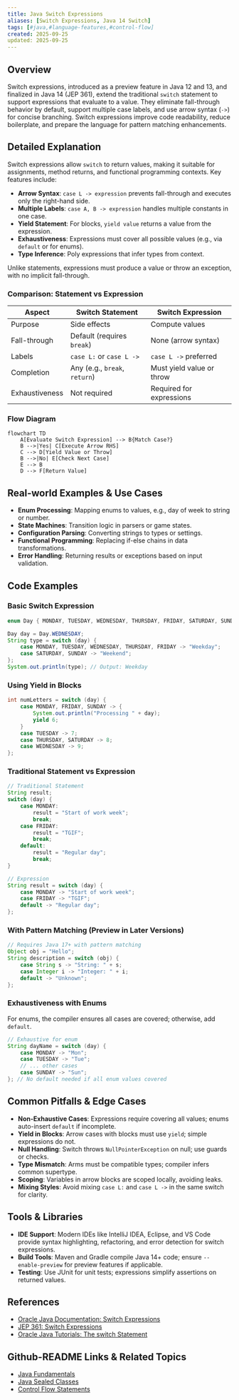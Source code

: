 ```yaml
---
title: Java Switch Expressions
aliases: [Switch Expressions, Java 14 Switch]
tags: [#java,#language-features,#control-flow]
created: 2025-09-25
updated: 2025-09-25
---
```


## Overview

Switch expressions, introduced as a preview feature in Java 12 and 13, and finalized in Java 14 (JEP 361), extend the traditional `switch` statement to support expressions that evaluate to a value. They eliminate fall-through behavior by default, support multiple case labels, and use arrow syntax (`->`) for concise branching. Switch expressions improve code readability, reduce boilerplate, and prepare the language for pattern matching enhancements.

## Detailed Explanation

Switch expressions allow `switch` to return values, making it suitable for assignments, method returns, and functional programming contexts. Key features include:

- **Arrow Syntax**: `case L -> expression` prevents fall-through and executes only the right-hand side.
- **Multiple Labels**: `case A, B -> expression` handles multiple constants in one case.
- **Yield Statement**: For blocks, `yield value` returns a value from the expression.
- **Exhaustiveness**: Expressions must cover all possible values (e.g., via `default` or for enums).
- **Type Inference**: Poly expressions that infer types from context.

Unlike statements, expressions must produce a value or throw an exception, with no implicit fall-through.

### Comparison: Statement vs Expression

| Aspect              | Switch Statement                  | Switch Expression                  |
|---------------------|-----------------------------------|------------------------------------|
| Purpose            | Side effects                     | Compute values                     |
| Fall-through       | Default (requires `break`)       | None (arrow syntax)                |
| Labels             | `case L:` or `case L ->`         | `case L ->` preferred              |
| Completion         | Any (e.g., `break`, `return`)    | Must yield value or throw          |
| Exhaustiveness     | Not required                     | Required for expressions           |

### Flow Diagram

```mermaid
flowchart TD
    A[Evaluate Switch Expression] --> B{Match Case?}
    B -->|Yes| C[Execute Arrow RHS]
    C --> D[Yield Value or Throw]
    B -->|No| E[Check Next Case]
    E --> B
    D --> F[Return Value]
```

## Real-world Examples & Use Cases

- **Enum Processing**: Mapping enums to values, e.g., day of week to string or number.
- **State Machines**: Transition logic in parsers or game states.
- **Configuration Parsing**: Converting strings to types or settings.
- **Functional Programming**: Replacing if-else chains in data transformations.
- **Error Handling**: Returning results or exceptions based on input validation.

## Code Examples

### Basic Switch Expression

```java
enum Day { MONDAY, TUESDAY, WEDNESDAY, THURSDAY, FRIDAY, SATURDAY, SUNDAY }

Day day = Day.WEDNESDAY;
String type = switch (day) {
    case MONDAY, TUESDAY, WEDNESDAY, THURSDAY, FRIDAY -> "Weekday";
    case SATURDAY, SUNDAY -> "Weekend";
};
System.out.println(type); // Output: Weekday
```

### Using Yield in Blocks

```java
int numLetters = switch (day) {
    case MONDAY, FRIDAY, SUNDAY -> {
        System.out.println("Processing " + day);
        yield 6;
    }
    case TUESDAY -> 7;
    case THURSDAY, SATURDAY -> 8;
    case WEDNESDAY -> 9;
};
```

### Traditional Statement vs Expression

```java
// Traditional Statement
String result;
switch (day) {
    case MONDAY:
        result = "Start of work week";
        break;
    case FRIDAY:
        result = "TGIF";
        break;
    default:
        result = "Regular day";
        break;
}

// Expression
String result = switch (day) {
    case MONDAY -> "Start of work week";
    case FRIDAY -> "TGIF";
    default -> "Regular day";
};
```

### With Pattern Matching (Preview in Later Versions)

```java
// Requires Java 17+ with pattern matching
Object obj = "Hello";
String description = switch (obj) {
    case String s -> "String: " + s;
    case Integer i -> "Integer: " + i;
    default -> "Unknown";
};
```

### Exhaustiveness with Enums

For enums, the compiler ensures all cases are covered; otherwise, add `default`.

```java
// Exhaustive for enum
String dayName = switch (day) {
    case MONDAY -> "Mon";
    case TUESDAY -> "Tue";
    // ... other cases
    case SUNDAY -> "Sun";
}; // No default needed if all enum values covered
```

## Common Pitfalls & Edge Cases

- **Non-Exhaustive Cases**: Expressions require covering all values; enums auto-insert `default` if incomplete.
- **Yield in Blocks**: Arrow cases with blocks must use `yield`; simple expressions do not.
- **Null Handling**: Switch throws `NullPointerException` on null; use guards or checks.
- **Type Mismatch**: Arms must be compatible types; compiler infers common supertype.
- **Scoping**: Variables in arrow blocks are scoped locally, avoiding leaks.
- **Mixing Styles**: Avoid mixing `case L:` and `case L ->` in the same switch for clarity.

## Tools & Libraries

- **IDE Support**: Modern IDEs like IntelliJ IDEA, Eclipse, and VS Code provide syntax highlighting, refactoring, and error detection for switch expressions.
- **Build Tools**: Maven and Gradle compile Java 14+ code; ensure `--enable-preview` for preview features if applicable.
- **Testing**: Use JUnit for unit tests; expressions simplify assertions on returned values.

## References

- [Oracle Java Documentation: Switch Expressions](https://docs.oracle.com/en/java/javase/21/language/switch-expressions-and-statements.html)
- [JEP 361: Switch Expressions](https://openjdk.org/jeps/361)
- [Oracle Java Tutorials: The switch Statement](https://docs.oracle.com/javase/tutorial/java/nutsandbolts/switch.html)

## Github-README Links & Related Topics

- [Java Fundamentals](../java-fundamentals/README.md)
- [Java Sealed Classes](../java-sealed-classes/README.md)
- [Control Flow Statements](../java/java-language-basics/README.md)